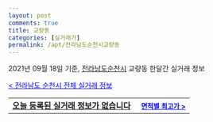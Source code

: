 ```yaml
---
layout: post
comments: true
title: 교량동
categories: [실거래가]
permalink: /apt/전라남도순천시교량동
---
```


2021년 09월 18일 기준, <a href="/apt/전라남도순천시">전라남도순천시</a> 교량동 한달간 실거래 정보

<a style="color: blue;" href="/apt/전라남도순천시">< 전라남도 순천시 전체 실거래 정보</a>
<!---- start ---->
<table>
  <tr>
    <td colspan="4" style="font-weight: bold;"><a href="/apt/전라남도순천시교량동{name_without_space}">오늘 등록된 실거래 정보가 없습니다</a> &nbsp;&nbsp;&nbsp; <a style="color: blue; font-size: smaller;" href="/apt/전라남도순천시교량동{name_without_space}">면적별 최고가 ></a></td>
  </tr>
    
</table>
<!---- end ---->
    